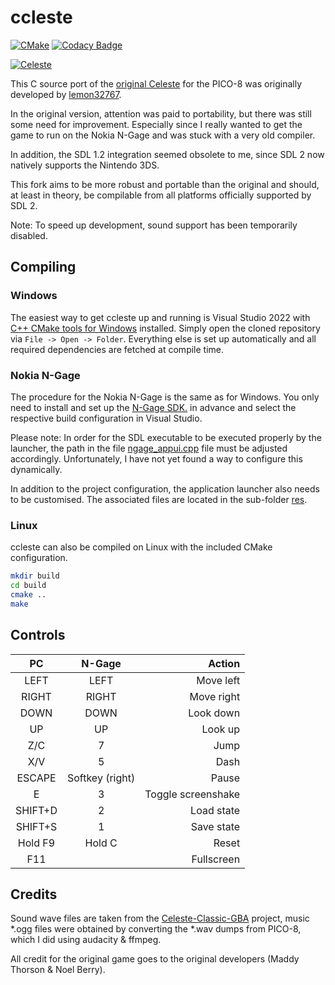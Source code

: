 # ccleste

[![CMake](https://github.com/mupfdev/ccleste/actions/workflows/cmake.yml/badge.svg)](https://github.com/mupfdev/ccleste/actions/workflows/cmake.yml)
[![Codacy Badge](https://app.codacy.com/project/badge/Grade/9ef529e6a22d409089bc35f1566fa269)](https://www.codacy.com/gh/mupfdev/ccleste/dashboard?utm_source=github.com&amp;utm_medium=referral&amp;utm_content=mupfdev/ccleste&amp;utm_campaign=Badge_Grade)

[![Celeste](https://raw.githubusercontent.com/mupfdev/ccleste/master/media/screenshot.png)](https://raw.githubusercontent.com/mupfdev/ccleste/master/media/screenshot.png?raw=true "Celeste")

This C source port of the [original
Celeste](https://www.lexaloffle.com/bbs/?tid=2145) for the PICO-8 was
originally developed by
[lemon32767](https://github.com/lemon32767/ccleste).

In the original version, attention was paid to portability, but there
was still some need for improvement.  Especially since I really wanted
to get the game to run on the Nokia N-Gage and was stuck with a very old
compiler.

In addition, the SDL 1.2 integration seemed obsolete to me, since SDL 2
now natively supports the Nintendo 3DS.

This fork aims to be more robust and portable than the original and
should, at least in theory, be compilable from all platforms officially
supported by SDL 2.

Note: To speed up development, sound support has been temporarily
disabled.

## Compiling

### Windows

The easiest way to get ccleste up and running is Visual Studio 2022 with
[C++ CMake tools for
Windows](https://docs.microsoft.com/en-us/cpp/build/cmake-projects-in-visual-studio)
installed.  Simply open the cloned repository via `File -> Open ->
Folder`.  Everything else is set up automatically and all required
dependencies are fetched at compile time.

### Nokia N-Gage

The procedure for the Nokia N-Gage is the same as for Windows.  You only
need to install and set up the [N-Gage
SDK.](https://github.com/ngagesdk/ngage-toolchain) in advance and select
the respective build configuration in Visual Studio.

Please note: In order for the SDL executable to be executed properly by
the launcher, the path in the file
[ngage_appui.cpp](src/ngage_appui.cpp#L35) file must be adjusted
accordingly.  Unfortunately, I have not yet found a way to configure
this dynamically.

In addition to the project configuration, the application launcher also
needs to be customised.  The associated files are located in the
sub-folder [res](res/).

### Linux

ccleste can also be compiled on Linux with the included CMake
configuration.

```bash
mkdir build
cd build
cmake ..
make
````

## Controls

|PC                |N-Gage             |Action              |
|:----------------:|:-----------------:|-------------------:|
|LEFT              |LEFT               | Move left          |
|RIGHT             |RIGHT              | Move right         |
|DOWN              |DOWN               | Look down          |
|UP                |UP                 | Look up            |
|Z/C               |7                  | Jump               |
|X/V               |5                  | Dash               |
|ESCAPE            |Softkey (right)    | Pause              |
|E                 |3                  | Toggle screenshake |
|SHIFT+D           |2                  | Load state         |
|SHIFT+S           |1                  | Save state         |
|Hold F9           |Hold C             | Reset              |
|F11               |                   | Fullscreen         |

## Credits

Sound wave files are taken from the
[Celeste-Classic-GBA](https://github.com/JeffRuLz/Celeste-Classic-GBA/tree/master/maxmod_data)
project, music *.ogg files were obtained by converting the *.wav dumps
from PICO-8, which I did using audacity & ffmpeg.

All credit for the original game goes to the original developers (Maddy
Thorson & Noel Berry).
